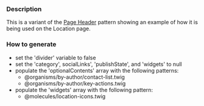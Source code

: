 ### Description
This is a variant of the [Page Header](./?p=organisms-page-header) pattern showing an example of how it is being used on the Location page.

### How to generate
* set the 'divider' variable to false
* set the 'category', socialLinks', 'publishState', and 'widgets' to null
* populate the 'optionalContents' array with the following patterns:
  * @organisms/by-author/contact-list.twig
  * @organisms/by-author/key-actions.twig
* populate the 'widgets' array with the following pattern:
  * @molecules/location-icons.twig
